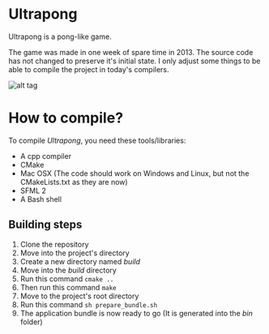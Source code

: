 # Ultrapong
Ultrapong is a pong-like game. 

The game was made in one week of spare time in 2013. The source code has not changed
to preserve it's initial state. I only adjust some things to be able to compile the project
in today's compilers.

![alt tag](http://imgur.com/DBvkFqg.gif)

# How to compile?
To compile _Ultrapong_, you need these tools/libraries:
- A cpp compiler
- CMake
- Mac OSX (The code should work on Windows and Linux, but not the CMakeLists.txt as they are now)
- SFML 2
- A Bash shell

## Building steps
1. Clone the repository
2. Move into the project's directory
3. Create a new directory named _build_
4. Move into the _build_ directory
5. Run this command `cmake ..`
6. Then run this command `make`
7. Move to the project's root directory
8. Run this command `sh prepare_bundle.sh`
9. The application bundle is now ready to go (It is generated into the _bin_ folder)
